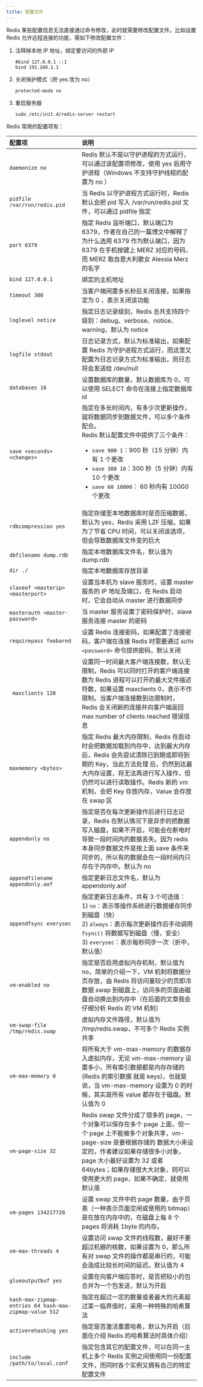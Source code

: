 ```yaml
---
title: 配置文件
---
```


Redis 某些配置信息无法直接通过命令修改，此时就需要修改配置文件。比如设置 Redis 允许远程连接的功能，需如下修改配置文件：

1. 注释掉本地 IP 地址，绑定要访问的外部 IP

   ```shell
   #bind 127.0.0.1 ::1
   bind 192.168.1.1
   ```

2. 关闭保护模式（把 yes 改为 no）

   ```shell
   protected-mode no
   ```

3. 重启服务器

   ```shell
   sudo /etc/init.d/redis-server restart
   ```

Redis 常用的配置项有：

| 配置项                                                 | 说明                                                         |
| :----------------------------------------------------- | :----------------------------------------------------------- |
| `daemonize no`                                         | Redis 默认不是以守护进程的方式运行，可以通过该配置项修改，使用 yes 启用守护进程（Windows 不支持守护线程的配置为 no ） |
| `pidfile /var/run/redis.pid`                           | 当 Redis 以守护进程方式运行时，Redis 默认会把 pid 写入 /var/run/redis.pid 文件，可以通过 pidfile 指定 |
| `port 6379`                                            | 指定 Redis 监听端口，默认端口为 6379，作者在自己的一篇博文中解释了为什么选用 6379 作为默认端口，因为 6379 在手机按键上 MERZ 对应的号码，而 MERZ 取自意大利歌女 Alessia Merz 的名字 |
| `bind 127.0.0.1`                                       | 绑定的主机地址                                               |
| `timeout 300`                                          | 当客户端闲置多长秒后关闭连接，如果指定为 0 ，表示关闭该功能  |
| `loglevel notice`                                      | 指定日志记录级别，Redis 总共支持四个级别：debug、verbose、notice、warning，默认为 notice |
| `logfile stdout`                                       | 日志记录方式，默认为标准输出，如果配置 Redis 为守护进程方式运行，而这里又配置为日志记录方式为标准输出，则日志将会发送给 /dev/null |
| `databases 16`                                         | 设置数据库的数量，默认数据库为 0，可以使用 SELECT 命令在连接上指定数据库 id |
| `save <seconds> <changes>`                             | 指定在多长时间内，有多少次更新操作，就将数据同步到数据文件，可以多个条件配合。<br />Redis 默认配置文件中提供了三个条件：<ul><li>`save 900 1`：900 秒（15 分钟）内有 1 个更改</li><li>`save 300 10`：300 秒（5 分钟）内有 10 个更改</li><li>`save 60 10000`： 60 秒内有 10000 个更改</li></ul> |
| `rdbcompression yes`                                   | 指定存储至本地数据库时是否压缩数据，默认为 yes，Redis 采用 LZF 压缩，如果为了节省 CPU 时间，可以关闭该选项，但会导致数据库文件变的巨大 |
| `dbfilename dump.rdb`                                  | 指定本地数据库文件名，默认值为 dump.rdb                      |
| `dir ./`                                               | 指定本地数据库存放目录                                       |
| `slaveof <masterip> <masterport>`                      | 设置当本机为 slave 服务时，设置 master 服务的 IP 地址及端口，在 Redis 启动时，它会自动从 master 进行数据同步 |
| `masterauth <master-password>`                         | 当 master 服务设置了密码保护时，slave 服务连接 master 的密码 |
| `requirepass foobared`                                 | 设置 Redis 连接密码，如果配置了连接密码，客户端在连接 Redis 时需要通过 `AUTH <password>` 命令提供密码，默认关闭 |
| ` maxclients 128`                                      | 设置同一时间最大客户端连接数，默认无限制，Redis 可以同时打开的客户端连接数为 Redis 进程可以打开的最大文件描述符数，如果设置 maxclients 0，表示不作限制。当客户端连接数到达限制时，Redis 会关闭新的连接并向客户端返回 max number of clients reached 错误信息 |
| `maxmemory <bytes>`                                    | 指定 Redis 最大内存限制，Redis 在启动时会把数据加载到内存中，达到最大内存后，Redis 会先尝试清除已到期或即将到期的 Key，当此方法处理 后，仍然到达最大内存设置，将无法再进行写入操作，但仍然可以进行读取操作。Redis 新的 vm 机制，会把 Key 存放内存，Value 会存放在 swap 区 |
| `appendonly no`                                        | 指定是否在每次更新操作后进行日志记录，Redis 在默认情况下是异步的把数据写入磁盘，如果不开启，可能会在断电时导致一段时间内的数据丢失。因为 redis 本身同步数据文件是按上面 save 条件来同步的，所以有的数据会在一段时间内只存在于内存中。默认为 no |
| `appendfilename appendonly.aof`                        | 指定更新日志文件名，默认为 appendonly.aof                    |
| `appendfsync everysec`                                 | 指定更新日志条件，共有 3 个可选值：<br />1) `no`：表示等操作系统进行数据缓存同步到磁盘（快）<br />2) `always`：表示每次更新操作后手动调用 `fsync()` 将数据写到磁盘（慢，安全）<br />3) `everysec`：表示每秒同步一次（折中，默认值） |
| `vm-enabled no`                                        | 指定是否启用虚拟内存机制，默认值为 no，简单的介绍一下，VM 机制将数据分页存放，由 Redis 将访问量较少的页即冷数据 swap 到磁盘上，访问多的页面由磁盘自动换出到内存中（在后面的文章我会仔细分析 Redis 的 VM 机制） |
| `vm-swap-file /tmp/redis.swap`                         | 虚拟内存文件路径，默认值为 /tmp/redis.swap，不可多个 Redis 实例共享 |
| `vm-max-memory 0`                                      | 将所有大于 vm-max-memory 的数据存入虚拟内存，无论 vm-max-memory 设置多小，所有索引数据都是内存存储的 (Redis 的索引数据 就是 keys)，也就是说，当 vm-max-memory 设置为 0 的时候，其实是所有 value 都存在于磁盘。默认值为 0 |
| `vm-page-size 32`                                      | Redis swap 文件分成了很多的 page，一个对象可以保存在多个 page 上面，但一个 page 上不能被多个对象共享，vm-page-size 是要根据存储的 数据大小来设定的，作者建议如果存储很多小对象，page 大小最好设置为 32 或者 64bytes；如果存储很大大对象，则可以使用更大的 page，如果不确定，就使用默认值 |
| `vm-pages 134217728`                                   | 设置 swap 文件中的 page 数量，由于页表（一种表示页面空闲或使用的 bitmap）是在放在内存中的，在磁盘上每 8 个 pages 将消耗 1byte 的内存。 |
| `vm-max-threads 4`                                     | 设置访问 swap 文件的线程数，最好不要超过机器的核数，如果设置为 0，那么所有对 swap 文件的操作都是串行的，可能会造成比较长时间的延迟。默认值为 4 |
| `glueoutputbuf yes`                                    | 设置在向客户端应答时，是否把较小的包合并为一个包发送，默认为开启 |
| `hash-max-zipmap-entries 64 hash-max-zipmap-value 512` | 指定在超过一定的数量或者最大的元素超过某一临界值时，采用一种特殊的哈希算法 |
| `activerehashing yes`                                  | 指定是否激活重置哈希，默认为开启（后面在介绍 Redis 的哈希算法时具体介绍） |
| `include /path/to/local.conf`                          | 指定包含其它的配置文件，可以在同一主机上多个 Redis 实例之间使用同一份配置文件，而同时各个实例又拥有自己的特定配置文件 |
